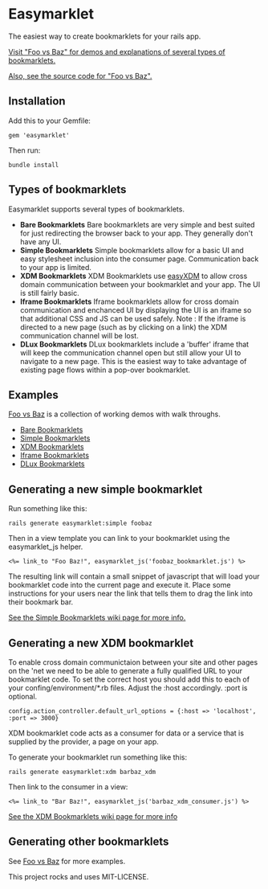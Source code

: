Easymarklet
===================

The easiest way to create bookmarklets for your rails app.

[Visit "Foo vs Baz" for demos and explanations of several types of bookmarklets.](http://foo-vs-baz.herokuapp.com/)

[Also, see the source code for "Foo vs Baz".](https://github.com/Octo-Labs/foo_vs_baz)

Installation
-------------------

Add this to your Gemfile:

    gem 'easymarklet'

Then run:

    bundle install

Types of bookmarklets
----------------------------------

Easymarklet supports several types of bookmarklets. 

* **Bare Bookmarklets** Bare bookmarklets are very simple and best
suited for just redirecting the browser back to your app.  They
generally don't have any UI.
* **Simple Bookmarklets** Simple bookmarklets allow for a basic UI and
easy stylesheet inclusion into the consumer page.  Communication back to
your app is limited.
* **XDM Bookmarklets** XDM Bookmarklets use
[easyXDM](http://easyxdm.net/wp/) to allow cross domain communication
between your bookmarklet and your app.  The UI is still fairly basic.
* **Iframe Bookmarklets** Iframe  bookmarklets allow for cross domain
communication and enchanced UI by displaying the UI is an iframe so that
additional CSS and JS can be used safely.  Note : If the iframe is
directed to a new page (such as by clicking on a link) the XDM
communication channel will be lost.
* **DLux Bookmarklets** DLux bookmarklets include a 'buffer' iframe that
will keep the communication channel open but still allow your UI to
navigate to a new page.  This is the easiest way to take advantage of
existing page flows within a pop-over bookmarklet.


## Examples
[Foo vs Baz](http://foo-vs-baz.herokuapp.com/) is a collection of working demos with walk throughs.

* [Bare Bookmarklets](http://foo-vs-baz.herokuapp.com/bare)
* [Simple Bookmarklets](http://foo-vs-baz.herokuapp.com/simple)
* [XDM Bookmarklets](http://foo-vs-baz.herokuapp.com/xdm)
* [Iframe Bookmarklets](http://foo-vs-baz.herokuapp.com/iframe)
* [DLux Bookmarklets](http://foo-vs-baz.herokuapp.com/dlux)




Generating a new simple bookmarklet
---------------------------------

Run something like this:

    rails generate easymarklet:simple foobaz

Then in a view template you can link to your bookmarklet using the
easymarklet_js helper.

    <%= link_to "Foo Baz!", easymarklet_js('foobaz_bookmarklet.js') %>

The resulting link will contain a small snippet of javascript that will
load your bookmarklet code into the current page and execute it.  Place
some instructions for your users near the link that tells them to drag
the link into their bookmark bar.  

[See the Simple Bookmarklets wiki page for more info.](https://github.com/Octo-Labs/easymarklet/wiki/Simple-Bookmarklets)


Generating a new XDM bookmarklet
----------------------------------

To enable cross domain communictaion between your site and other pages on the 'net we need to be able to generate a fully qualified URL to your bookmarklet code.  To set the correct host you should add this to each of your confing/environment/*.rb files.  Adjust the :host accordingly. :port is optional.

    config.action_controller.default_url_options = {:host => 'localhost', :port => 3000}

XDM bookmarklet code acts as a consumer for data or a service that is
supplied by the provider, a page on your app.  

To generate your bookmarklet run something like this:

    rails generate easymarklet:xdm barbaz_xdm

Then link to the consumer in a view:

    <%= link_to "Bar Baz!", easymarklet_js('barbaz_xdm_consumer.js') %>

[See the XDM Bookmarklets wiki page for more info](https://github.com/Octo-Labs/easymarklet/wiki/XDM-Bookmarklets)


Generating other bookmarklets
---------------------------------

See [Foo vs Baz](http://foo-vs-baz.herokuapp.com/) for more examples.

This project rocks and uses MIT-LICENSE.

